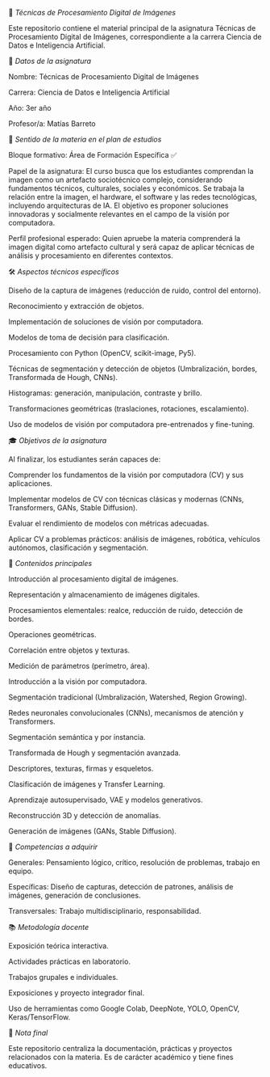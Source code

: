 📘 *Técnicas de Procesamiento Digital de Imágenes*

Este repositorio contiene el material principal de la asignatura Técnicas de Procesamiento Digital de Imágenes, correspondiente a la carrera Ciencia de Datos e Inteligencia Artificial.

📂 *Datos de la asignatura*

Nombre: Técnicas de Procesamiento Digital de Imágenes

Carrera: Ciencia de Datos e Inteligencia Artificial

Año: 3er año

Profesor/a: Matías Barreto

🎯 *Sentido de la materia en el plan de estudios*

Bloque formativo: Área de Formación Específica ✅

Papel de la asignatura: El curso busca que los estudiantes comprendan la imagen como un artefacto sociotécnico complejo, considerando fundamentos técnicos, culturales, sociales y económicos. Se trabaja la relación entre la imagen, el hardware, el software y las redes tecnológicas, incluyendo arquitecturas de IA. El objetivo es proponer soluciones innovadoras y socialmente relevantes en el campo de la visión por computadora.

Perfil profesional esperado: Quien apruebe la materia comprenderá la imagen digital como artefacto cultural y será capaz de aplicar técnicas de análisis y procesamiento en diferentes contextos.

🛠️ *Aspectos técnicos específicos*

Diseño de la captura de imágenes (reducción de ruido, control del entorno).

Reconocimiento y extracción de objetos.

Implementación de soluciones de visión por computadora.

Modelos de toma de decisión para clasificación.

Procesamiento con Python (OpenCV, scikit-image, Py5).

Técnicas de segmentación y detección de objetos (Umbralización, bordes, Transformada de Hough, CNNs).

Histogramas: generación, manipulación, contraste y brillo.

Transformaciones geométricas (traslaciones, rotaciones, escalamiento).

Uso de modelos de visión por computadora pre-entrenados y fine-tuning.

🎓 *Objetivos de la asignatura*

Al finalizar, los estudiantes serán capaces de:

Comprender los fundamentos de la visión por computadora (CV) y sus aplicaciones.

Implementar modelos de CV con técnicas clásicas y modernas (CNNs, Transformers, GANs, Stable Diffusion).

Evaluar el rendimiento de modelos con métricas adecuadas.

Aplicar CV a problemas prácticos: análisis de imágenes, robótica, vehículos autónomos, clasificación y segmentación.

📑 *Contenidos principales*

Introducción al procesamiento digital de imágenes.

Representación y almacenamiento de imágenes digitales.

Procesamientos elementales: realce, reducción de ruido, detección de bordes.

Operaciones geométricas.

Correlación entre objetos y texturas.

Medición de parámetros (perímetro, área).

Introducción a la visión por computadora.

Segmentación tradicional (Umbralización, Watershed, Region Growing).

Redes neuronales convolucionales (CNNs), mecanismos de atención y Transformers.

Segmentación semántica y por instancia.

Transformada de Hough y segmentación avanzada.

Descriptores, texturas, firmas y esqueletos.

Clasificación de imágenes y Transfer Learning.

Aprendizaje autosupervisado, VAE y modelos generativos.

Reconstrucción 3D y detección de anomalías.

Generación de imágenes (GANs, Stable Diffusion).

🧩 *Competencias a adquirir*

Generales: Pensamiento lógico, crítico, resolución de problemas, trabajo en equipo.

Específicas: Diseño de capturas, detección de patrones, análisis de imágenes, generación de conclusiones.

Transversales: Trabajo multidisciplinario, responsabilidad.

📚 *Metodología docente*

Exposición teórica interactiva.

Actividades prácticas en laboratorio.

Trabajos grupales e individuales.

Exposiciones y proyecto integrador final.

Uso de herramientas como Google Colab, DeepNote, YOLO, OpenCV, Keras/TensorFlow.

📝 *Nota final*

Este repositorio centraliza la documentación, prácticas y proyectos relacionados con la materia. Es de carácter académico y tiene fines educativos.
